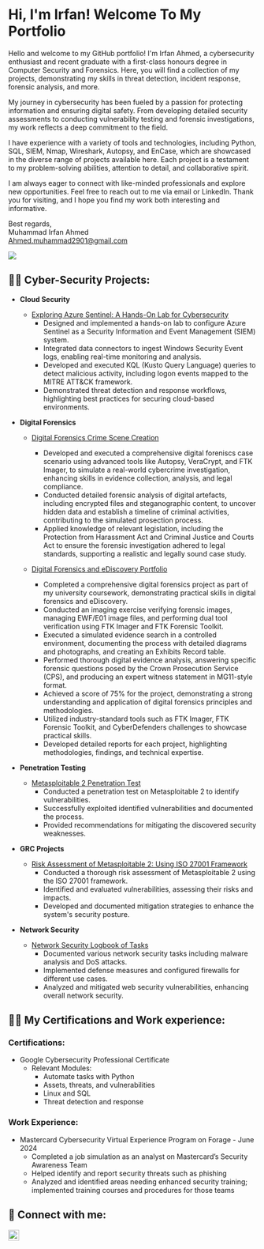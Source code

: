 <h1>Hi, I'm Irfan! Welcome To My Portfolio</h1>

Hello and welcome to my GitHub portfolio! I'm Irfan Ahmed, a cybersecurity enthusiast and recent graduate with a first-class honours degree in Computer Security and Forensics. Here, you will find a collection of my projects, demonstrating my skills in threat detection, incident response, forensic analysis, and more.

My journey in cybersecurity has been fueled by a passion for protecting information and ensuring digital safety. From developing detailed security assessments to conducting vulnerability testing and forensic investigations, my work reflects a deep commitment to the field.

I have experience with a variety of tools and technologies, including Python, SQL, SIEM, Nmap, Wireshark, Autopsy, and EnCase, which are showcased in the diverse range of projects available here. Each project is a testament to my problem-solving abilities, attention to detail, and collaborative spirit.

I am always eager to connect with like-minded professionals and explore new opportunities. Feel free to reach out to me via email or LinkedIn. Thank you for visiting, and I hope you find my work both interesting and informative.


Best regards,  
Muhammad Irfan Ahmed  
Ahmed.muhammad2901@gmail.com  

<a href="https://linkedin.com/in/m-irfan-ahmed"><img src="https://img.shields.io/badge/-LinkedIn-0072b1?&style=for-the-badge&logo=linkedin&logoColor=white" /></a>

<h2>👨‍💻 Cyber-Security Projects:</h2>

- **Cloud Security**
  - [Exploring Azure Sentinel: A Hands-On Lab for Cybersecurity]()
    -  Designed and implemented a hands-on lab to configure Azure Sentinel as a Security Information and Event Management (SIEM) system.
    -  Integrated data connectors to ingest Windows Security Event logs, enabling real-time monitoring and analysis.
    -  Developed and executed KQL (Kusto Query Language) queries to detect malicious activity, including logon events mapped to the MITRE ATT&CK framework.
    -  Demonstrated threat detection and response workflows, highlighting best practices for securing cloud-based environments. 
- **Digital Forensics**
  - [Digital Forensics Crime Scene Creation](https://github.com/AhmedIrfan198/Digital-Forensics-Crime-Scene-Creation)
    - Developed and executed a comprehensive digital foreniscs case scenario using advanced tools like Autopsy, VeraCrypt, and FTK Imager, to simulate a real-world cybercrime investigation, enhancing skills in evidence collection, analysis, and legal compliance. 
    - Conducted detailed forensic analysis of digital artefacts, including encrypted files and steganographic content, to uncover hidden data and establish a timeline of criminal activities, contributing to the simulated prosection process. 
    - Applied knowledge of relevant legislation, including the Protection from Harassment Act and Criminal Justice and Courts Act to ensure the forensic investigation adhered to legal standards, supporting a realistic and legally sound case study.
      
  - [Digital Forensics and eDiscovery Portfolio](https://github.com/AhmedIrfan198/Digital-Forensics-Portfolio-of-Tasks)
    - Completed a comprehensive digital forensics project as part of my university coursework, demonstrating practical skills in digital forensics and eDiscovery.
    - Conducted an imaging exercise verifying forensic images, managing EWF/E01 image files, and performing dual tool verification using FTK Imager and FTK Forensic Toolkit.
    - Executed a simulated evidence search in a controlled environment, documenting the process with detailed diagrams and photographs, and creating an Exhibits Record table.
    - Performed thorough digital evidence analysis, answering specific forensic questions posed by the Crown Prosecution Service (CPS), and producing an expert witness statement in MG11-style format.
    - Achieved a score of 75% for the project, demonstrating a strong understanding and application of digital forensics principles and methodologies.
    - Utilized industry-standard tools such as FTK Imager, FTK Forensic Toolkit, and CyberDefenders challenges to showcase practical skills.
    - Developed detailed reports for each project, highlighting methodologies, findings, and technical expertise.


- **Penetration Testing**
  - [Metasploitable 2 Penetration Test](https://github.com/AhmedIrfan198/Penetration-Test-of-Metasploitable-2)
    - Conducted a penetration test on Metasploitable 2 to identify vulnerabilities.
    - Successfully exploited identified vulnerabilities and documented the process.
    - Provided recommendations for mitigating the discovered security weaknesses.

- **GRC Projects**
  - [Risk Assessment of Metasploitable 2: Using ISO 27001 Framework](https://github.com/AhmedIrfan198/Metasploitable-2-Risk-Assessment-and-Mitigation)
    - Conducted a thorough risk assessment of Metasploitable 2 using the ISO 27001 framework.
    - Identified and evaluated vulnerabilities, assessing their risks and impacts.
    - Developed and documented mitigation strategies to enhance the system's security posture.

- **Network Security**
  - [Network Security Logbook of Tasks](https://github.com/AhmedIrfan198/Network-Security-Logbook)
    - Documented various network security tasks including malware analysis and DoS attacks.
    - Implemented defense measures and configured firewalls for different use cases.
    - Analyzed and mitigated web security vulnerabilities, enhancing overall network security.

<h2>👨‍💻 My Certifications and Work experience:</h2>

### Certifications:
- Google Cybersecurity Professional Certificate
  - Relevant Modules:
    - Automate tasks with Python
    - Assets, threats, and vulnerabilities
    - Linux and SQL
    - Threat detection and response

### Work Experience:
- Mastercard Cybersecurity Virtual Experience Program on Forage - June 2024
  - Completed a job simulation as an analyst on Mastercard’s Security Awareness Team
  - Helped identify and report security threats such as phishing
  - Analyzed and identified areas needing enhanced security training; implemented training courses and procedures for those teams

<h2> 🤳 Connect with me:</h2>

[<img align="left" alt="IrfanAhmed | LinkedIn" width="22px" src="https://cdn.jsdelivr.net/npm/simple-icons@v3/icons/linkedin.svg" />][linkedin]

[linkedin]: https://linkedin.com/in/m-irfan-ahmed

<!--
**AhmedIrfan198/AhmedIrfan198** is a ✨ _special_ ✨ repository because its `README.md` (this file) appears on your GitHub profile.

Here are some ideas to get you started:

- 🔭 I’m currently working on ...
- 🌱 I’m currently learning ...
- 👯 I’m looking to collaborate on ...
- 🤔 I’m looking for help with ...
- 💬 Ask me about ...
- 📫 How to reach me: ...
- 😄 Pronouns: ...
- ⚡ Fun fact: ...
-->
